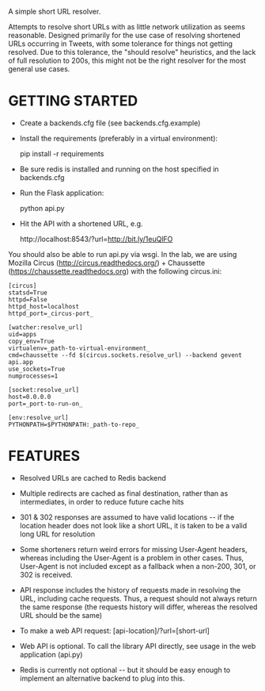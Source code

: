 A simple short URL resolver.

Attempts to resolve short URLs with as little network utilization as seems
reasonable. Designed primarily for the use case of resolving shortened URLs
occurring in Tweets, with some tolerance for things not getting resolved.
Due to this tolerance, the "should resolve" heuristics, and the lack of full
resolution to 200s, this might not be the right resolver for the most general
use cases.

GETTING STARTED
===============

* Create a backends.cfg file (see backends.cfg.example)

* Install the requirements (preferably in a virtual environment):

    pip install -r requirements

* Be sure redis is installed and running on the host specified in backends.cfg

* Run the Flask application:

    python api.py

* Hit the API with a shortened URL, e.g.

    http://localhost:8543/?url=http://bit.ly/1euQlFO

You should also be able to run api.py via wsgi. In the lab, we are using
Mozilla Circus (http://circus.readthedocs.org/) + Chaussette
(https://chaussette.readthedocs.org) with the following circus.ini:

    [circus]
    statsd=True
    httpd=False
    httpd_host=localhost
    httpd_port=_circus-port_

    [watcher:resolve_url]
    uid=apps
    copy_env=True
    virtualenv=_path-to-virtual-environment_
    cmd=chaussette --fd $(circus.sockets.resolve_url) --backend gevent api.app
    use_sockets=True
    numprocesses=1
    
    [socket:resolve_url]
    host=0.0.0.0
    port=_port-to-run-on_
    
    [env:resolve_url]
    PYTHONPATH=$PYTHONPATH:_path-to-repo_


FEATURES
========

* Resolved URLs are cached to Redis backend

* Multiple redirects are cached as final destination, rather than as
  intermediates, in order to reduce future cache hits

* 301 & 302 responses are assumed to have valid locations -- if the location
  header does not look like a short URL, it is taken to be a valid long
  URL for resolution

* Some shorteners return weird errors for missing User-Agent headers, whereas
  including the User-Agent is a problem in other cases. Thus, User-Agent
  is not included except as a fallback when a non-200, 301, or 302 is
  received.

* API response includes the history of requests made in resolving the URL,
  including cache requests. Thus, a request should not always return the
  same response (the requests history will differ, whereas the resolved URL
  should be the same)

* To make a web API request: [api-location]/?url=[short-url]

* Web API is optional. To call the library API directly, see usage in the
  web application (api.py)

* Redis is currently not optional -- but it should be easy enough to
  implement an alternative backend to plug into this.

